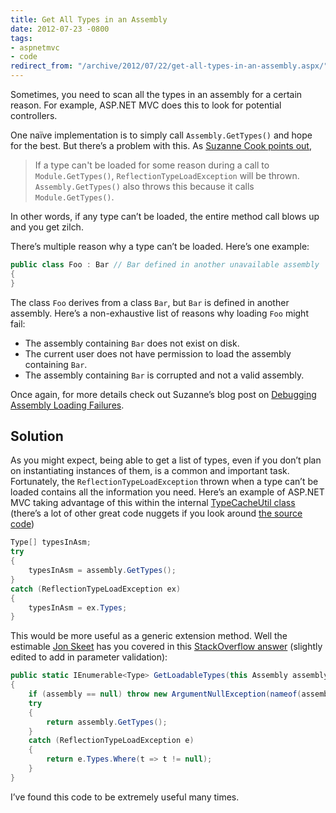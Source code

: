 ```yaml
---
title: Get All Types in an Assembly
date: 2012-07-23 -0800
tags:
- aspnetmvc
- code
redirect_from: "/archive/2012/07/22/get-all-types-in-an-assembly.aspx/"
---
```


Sometimes, you need to scan all the types in an assembly for a certain reason. For example, ASP.NET MVC does this to look for potential
controllers.

One naïve implementation is to simply call `Assembly.GetTypes()` and hope for the best. But there’s a problem with this. As [Suzanne Cook points out](http://blogs.msdn.com/b/suzcook/archive/2003/08/11/57236.aspx "ReflectionTypeLoadException"),

> If a type can't be loaded for some reason during a call to
> `Module.GetTypes()`, `ReflectionTypeLoadException` will be thrown.
> `Assembly.GetTypes()` also throws this because it calls
> `Module.GetTypes()`.

In other words, if any type can’t be loaded, the entire method call blows up and you get zilch.

There’s multiple reason why a type can’t be loaded. Here’s one example:

```csharp
public class Foo : Bar // Bar defined in another unavailable assembly
{
}
```

The class `Foo` derives from a class `Bar`, but `Bar` is defined in another assembly. Here’s a non-exhaustive list of reasons why loading `Foo` might fail:

-   The assembly containing `Bar` does not exist on disk.
-   The current user does not have permission to load the assembly
    containing `Bar`.
-   The assembly containing `Bar` is corrupted and not a valid assembly.

Once again, for more details check out Suzanne’s blog post on [Debugging Assembly Loading Failures](http://blogs.msdn.com/b/suzcook/archive/2003/05/29/57120.aspx "Debugging Assembly Load Failures").

Solution
--------

As you might expect, being able to get a list of types, even if you don’t plan on instantiating instances of them, is a common and important task. Fortunately, the `ReflectionTypeLoadException` thrown when a type can’t be loaded contains all the information you need. Here’s an example of ASP.NET MVC taking advantage of this within the internal [TypeCacheUtil
class](http://aspnetwebstack.codeplex.com/SourceControl/changeset/view/eecfe803d31d#src%2fSystem.Web.Mvc%2fTypeCacheUtil.cs "TypeCacheUtil.cs") (there’s a lot of other great code nuggets if you look around [the source
code](http://aspnetwebstack.codeplex.com "ASP.NET Web Stack Source Code"))

```csharp
Type[] typesInAsm;
try
{
    typesInAsm = assembly.GetTypes();
}
catch (ReflectionTypeLoadException ex)
{
    typesInAsm = ex.Types;
}
```

This would be more useful as a generic extension method. Well the estimable [Jon Skeet](http://msmvps.com/blogs/jon_skeet/ "Jon Skeet's Blog") has you covered in this [StackOverflow answer](http://stackoverflow.com/questions/7889228/how-to-prevent-reflectiontypeloadexception-when-calling-assembly-gettypes "StackOverflow question on loading types") (slightly edited to add in parameter validation):

```csharp
public static IEnumerable<Type> GetLoadableTypes(this Assembly assembly)
{
    if (assembly == null) throw new ArgumentNullException(nameof(assembly));
    try
    {
        return assembly.GetTypes();
    }
    catch (ReflectionTypeLoadException e)
    {
        return e.Types.Where(t => t != null);
    }
}
```

I’ve found this code to be extremely useful many times.
